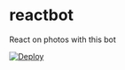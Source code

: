 # reactbot
React on photos with this bot 

[![Deploy](https://www.herokucdn.com/deploy/button.svg)](https://heroku.com/deploy)